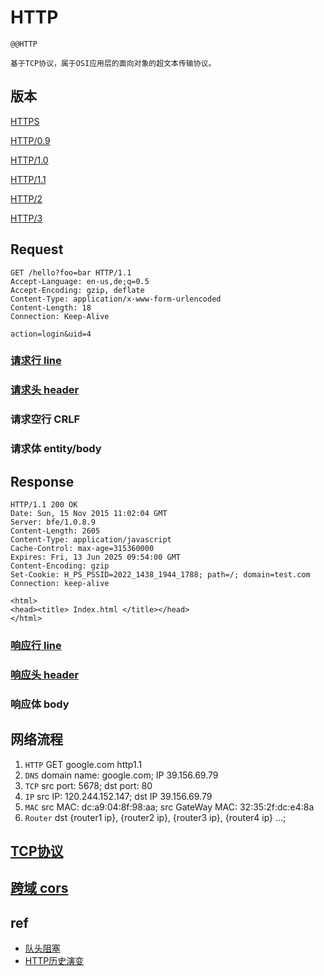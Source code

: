 # HTTP

    @@HTTP

    基于TCP协议，属于OSI应用层的面向对象的超文本传输协议。

## 版本

[HTTPS](HTTPS.md)

[HTTP/0.9](HTTP-0.9.md)

[HTTP/1.0](HTTP-1.0.md)

[HTTP/1.1](HTTP-1.1.md)

[HTTP/2](HTTP-2.md)

[HTTP/3](HTTP-3.md)

## Request

```HTTP
GET /hello?foo=bar HTTP/1.1
Accept-Language: en-us,de;q=0.5
Accept-Encoding: gzip, deflate
Content-Type: application/x-www-form-urlencoded
Content-Length: 18
Connection: Keep-Alive

action=login&uid=4

```

### [请求行 line](HTTP-req-line.md)

### [请求头 header](HTTP-header.md)

### 请求空行 CRLF

### 请求体 entity/body

## Response

```HTTP
HTTP/1.1 200 OK
Date: Sun, 15 Nov 2015 11:02:04 GMT
Server: bfe/1.0.8.9
Content-Length: 2605
Content-Type: application/javascript
Cache-Control: max-age=315360000
Expires: Fri, 13 Jun 2025 09:54:00 GMT
Content-Encoding: gzip
Set-Cookie: H_PS_PSSID=2022_1438_1944_1788; path=/; domain=test.com
Connection: keep-alive

<html>
<head><title> Index.html </title></head>
</html>
```

### [响应行 line](HTTP-resp-line.md)

### [响应头 header](HTTP-header.md)

### 响应体 body

## 网络流程

1. `HTTP` GET google.com http1.1
2. `DNS` domain name: google.com; IP 39.156.69.79
3. `TCP` src port: 5678; dst port: 80
4. `IP` src IP: 120.244.152.147; dst IP 39.156.69.79
5. `MAC` src MAC: dc:a9:04:8f:98:aa; src GateWay MAC: 32:35:2f:dc:e4:8a
6. `Router` dst {router1 ip}, {router2 ip}, {router3 ip}, {router4 ip} ...;


## [TCP协议](TCP.md)

## [跨域 cors](HTTP-cors.md)

## ref

- [队头阻塞](https://cloud.tencent.com/developer/article/1509279)
- [HTTP历史演变](https://www.cnblogs.com/imstudy/p/9234124.html)
